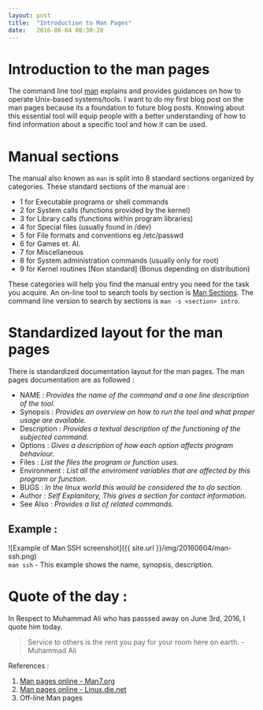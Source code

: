 ```yaml
---
layout: post
title:  "Introduction to Man Pages"
date:   2016-06-04 08:30:20
---
```


# Introduction to the man pages

The command line tool [man](https://www.kernel.org/doc/man-pages/) explains and provides guidances on how to operate Unix-based systems/tools. I want to do my first blog post on the man pages because its a foundation to future blog posts. Knowing about this essential tool will equip people with a better understanding of how to find information about a specific tool and how it can be used.

# Manual sections
The manual also known as `man` is split into 8 standard sections organized by categories. These standard sections of the manual are :

+ 1 for Executable programs or shell commands
+ 2 for System calls (functions provided by the kernel)
+ 3 for Library calls (functions within program libraries)
+ 4 for Special files (usually found in /dev)
+ 5 for File formats and conventions eg /etc/passwd
+ 6 for Games et. Al.
+ 7 for Miscellaneous
+ 8 for System administration commands (usually only for root)
+ 9 for Kernel routines [Non standard] (Bonus depending on distribution)

These categories will help you find the manual entry you need for the task you acquire. An on-line tool to search tools by section is [Man Sections](http://man7.org/linux/man-pages/). The command line version to search by sections is `man -s <section> intro`.

# Standardized layout for the man pages

There is standardized documentation layout for the man pages. The man pages documentation are as followed :

+ NAME : *Provides the name of the command and a one line description of the tool.*
+ Synopsis : *Provides an overview on how to run the tool and what proper usage are available.*
+ Description : *Provides a textual description of the functioning of the subjected command.*
+ Options : *Gives a description of how each option affects program behaviour.*
+ Files : *List the files the program or function uses.*
+ Environment : *List all the enviroment variables that are affected by this program or function.*
+ BUGS : *In the linux world this would be considered the to do section.*
+ Author : *Self Explanitory, This gives a section for contact information.*
+ See Also : *Provides a list of related commands.*

## Example :
![Example of Man SSH screenshot]({{ site.url }}/img/20160604/man-ssh.png)
<br />
`man ssh` - This example shows the name, synopsis, description.


# Quote of the day :
In Respect to Muhammad Ali who has passsed away on June 3rd, 2016, I quote him today.

> Service to others is the rent you pay for your room here on earth. - Muhammad Ali

References :

1. [Man pages online - Man7.org](http://man7.org/linux/man-pages/index.html)
2. [Man pages online - Linux.die.net](http://linux.die.net/man/)
3. Off-line Man pages
